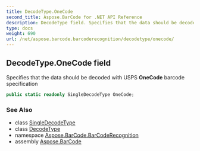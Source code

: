 ```yaml
---
title: DecodeType.OneCode
second_title: Aspose.BarCode for .NET API Reference
description: DecodeType field. Specifies that the data should be decoded with USPS OneCode barcode specification
type: docs
weight: 690
url: /net/aspose.barcode.barcoderecognition/decodetype/onecode/
---
```

## DecodeType.OneCode field

Specifies that the data should be decoded with USPS **OneCode** barcode specification

```csharp
public static readonly SingleDecodeType OneCode;
```

### See Also

* class [SingleDecodeType](../../singledecodetype/)
* class [DecodeType](../)
* namespace [Aspose.BarCode.BarCodeRecognition](../../decodetype/)
* assembly [Aspose.BarCode](../../../)


